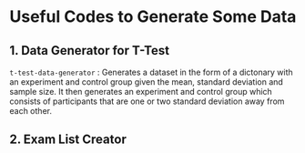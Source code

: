 # Useful Codes to Generate Some Data

## 1. Data Generator for T-Test

`t-test-data-generator` :  Generates a dataset in the form of a dictonary with an experiment and control group given the mean, standard deviation and sample size. It then generates an experiment and control group which consists of participants that are one or two standard deviation away from each other.

## 2. Exam List Creator
